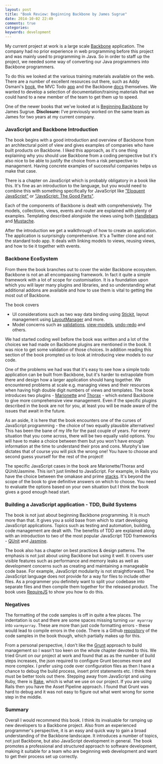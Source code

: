 ```yaml
---
layout: post
title: "Book Review: Beginning Backbone by James Sugrue"
date: 2014-10-02 22:49
comments: true
categories: 
keywords: development
---
```

My current project at work is a large scale [Backbone][] application. The company had no prior experience in web programming before this project and was mainly used to programming in Java. So in order to staff up the project, we needed some way of converting our Java programmers into Backbone programmers.

To do this we looked at the various training materials available on the web. There are a number of excellent resources out there, such as Addy Osmani's [book](http://addyosmani.github.io/backbone-fundamentals/), the MVC Todo [app](http://todomvc.com/architecture-examples/backbone/) and the Backbone [docs](http://backbonejs.org) themselves. We wanted to develop a selection of documentation/training materials that we could hand to a new member of the team to get them up to speed.

One of the newer books that we've looked at is [Beginning Backbone][] by James Sugrue.
__Disclosure:__ I've previously worked on the same team as James for two years at my current company.

### JavaScript and Backbone Introduction

The book begins with a good introduction and overview of Backbone from an architectural point of view and gives examples of companies who have built products on Backbone. I liked this approach, as it's one thing explaining why you should use Backbone from a coding perspective but it's also nice to be able to justify the choice from a risk perspective to management. Having concrete examples of successful companies helps us make that case.

There is a chapter on JavaScript which is probably obligatory in a book like this. It's fine as an introduction to the language, but you would need to combine this with something specifically for JavaScript like ["Eloquent JavaScript"][] or ["JavaScript: The Good Parts"][].

Each of the components of Backbone is dealt with comprehensively. The models, collections, views, events and router are explained with plenty of examples. Templating described alongside the views using both [Handlebars][] and [Mustache][].

After the introduction we get a walkthrough of how to create an application. The application is surprisingly comprehensive. It's a Twitter clone and not the standard todo app. It deals with linking models to views, reusing views,  and how to tie it together with events.

### Backbone EcoSystem

From there the book branches out to cover the wider Backbone ecosystem. Backbone is not an all encompassing framework. In fact it quite a simple framework with a lot of scope for customisation. It is a foundation upon which you will layer many plugins and libraries, and so understanding what additional addons are available and how to use them is vital to getting the most out of Backbone.

The book covers

* UI considerations such as two way data binding using [Stickit][], layout management using [LayoutManager][] and more.
* Model concerns such as [validations][], [view-models][], [undo-redo][] and others.

We had started coding well before the book was written and a lot of the choices we had made on Backbone plugins are mentioned in the book. It was nice to get some validation of those choices. In addition reading this section of the book prompted us to look at introducing view models to our code.

One of the problems we had was that it's easy to see how a simple todo application can be built from Backbone, but it's harder to extrapolate from there and design how a larger application should hang together. We encountered problems at scale e.g. managing views and their resources when having high double digit numbers of views and templates. The book introduces two plugins - [Marionette][] and [Thorax][] - which extend Backbone to give more comprehensive view management. Even if the specific plugins described in the book are not for you, at least you will be made aware of the issues that await in the future.

As an aside, it is here that the book encounters one of the curses of JavaScript programming - the choice of two equally plausible alternatives! This has been the bane of my life for the past couple of years. For every situation that you come across, there will be two equally valid options. You will have to make a choice between them but you won't have enough information at the time to understand their pros and cons. Murphy's law dictates that of course you will pick the wrong one! You have to choose and second guess yourself for the rest of the project!

The specific JavaScript cases in the book are Marionette/Thorax and QUnit/Jasmine. This isn't just limited to JavaScript. For example, in Rails you have the choice between the omakase and prime [stacks](http://words.steveklabnik.com/rails-has-two-default-stacks). It's beyond the scope of the book to give definitive answers on which to choose. You need to evaluate the options based on your own situation but I think the book gives a good enough head start.

### Building a JavaScript application - TDD, Build Systems

The book is not just about beginning Backbone programming. It is much more than that. It gives you a solid base from which to start developing JavaScript applications. Topics such as testing and automation, building, code management are dealt with.
The benefits of TDD are explained along with an introduction to two of the most popular JavaScript TDD frameworks - [QUnit][] and [Jasmine][].

The book also has a chapter on best practices & design patterns. The emphasis is not just about using Backbone but using it well. It covers user visible features such as performance and memory leaks as well as development concerns such as creating and maintaining a manageable code base. For example, JavaScript modularity is not straightforward. The JavaScript language does not provide for a way for files to include other files. As a programmer you definitely want to split your codebase into separate files and then compile them together for the released product. The book uses [RequireJS][] to show you how to do this.

### Negatives

The formatting of the code samples is off in quite a few places. The indentation is out and there are some spaces missing turning `var myarray` into `varmyarray`. These are more than just code formatting errors - these would lead to compile errors in the code. There is a Github [repository][] of the code samples in the book though, which partially makes up for this.

From a personal perspective, I don't like the [Grunt][] approach to build management so I wasn't too keen on the whole chapter devoted to this. We tried Grunt on our project at work and found that as as the number of build steps increases, the json required to configure Grunt becomes more and more complex. I prefer using code over configuration files as then I have a chance to debug the build process, insert print statements etc. I think there must be better tools out there. Stepping away from JavaScript and using Ruby, there is [Rake][], which is what we use on our project. If you are using Rails then you have the Asset Pipeline approach. I found that Grunt was hard to debug and it was not easy to figure out what went wrong for some step in the middle.

### Summary

Overall I would recommend this book. I think its invaluable for ramping up new developers to a Backbone project.  Also from an experienced programmer's perspective, it is an easy and quick way to gain a broad understanding of the Backbone landscape. It introduces a number of topics, not just Backbone, but also JavaScript development in general. The book promotes a professional and structured approach to software development, making it suitable for a team who are beginning web development and want to get their process set up correctly.

[repository]: https://github.com/jamessugrue/beginning-backbone
[Grunt]: http://gruntjs.com
[Rake]: https://rubygems.org/gems/rake
[Backbone]: http://backbonejs.org
[QUnit]: http://qunitjs.com
[Marionette]: http://marionettejs.com
[Thorax]: http://thoraxjs.org
[Stickit]: http://nytimes.github.io/backbone.stickit/
[LayoutManager]: https://github.com/tbranyen/backbone.layoutmanager/wiki
[validations]: https://github.com/fantactuka/backbone-validator
[view-models]: https://github.com/tommyh/backbone-view-model
[undo-redo]: https://github.com/derickbailey/backbone.memento
[Handlebars]: http://handlebarsjs.com
["JavaScript: The Good Parts"]: http://www.amazon.com/JavaScript-Good-Parts-Douglas-Crockford/dp/0596517742
[Jasmine]: http://jasmine.github.io
["Eloquent JavaScript"]: http://eloquentjavascript.net
[Beginning Backbone]: http://www.jamessugrue.ie/softwaredev/beginning-backbone-my-first-book
[RequireJS]: http://requirejs.org
[Mustache]: http://mustache.github.io
